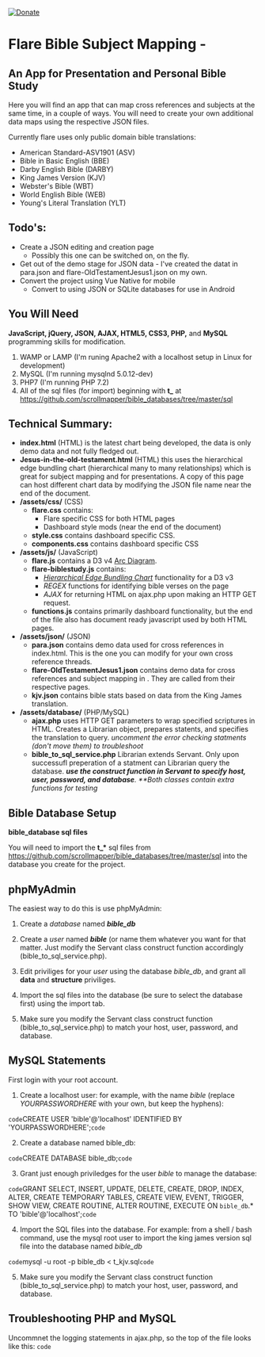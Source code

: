 [![Donate](https://img.shields.io/badge/patreon-donate-yellow.svg)](https://www.patreon.com/hispattern)

Flare Bible Subject Mapping -
===============
<h2>An App for Presentation and Personal Bible Study</h2>

Here you will find an app that can map cross references and subjects at the same time, in a couple of ways. You will need to create your own additional data maps using the respective JSON files.

Currently flare uses only public domain bible translations: 
- American Standard-ASV1901 (ASV)
- Bible in Basic English (BBE)
- Darby English Bible (DARBY)
- King James Version (KJV)
- Webster's Bible (WBT)
- World English Bible (WEB)
- Young's Literal Translation (YLT)

Todo's:
-------------------
- Create a JSON editing and creation page
  - Possibly this one can be switched on, on the fly. 
- Get out of the demo stage for JSON data - I've created the datat in para.json and flare-OldTestamentJesus1.json on my own.
- Convert the project using Vue Native for mobile
  - Convert to using JSON or SQLite databases for use in Android



You Will Need
-------------------
**JavaScript, jQuery, JSON, AJAX, HTML5, CSS3, PHP,** and **MySQL** programming skills for modification.
1. WAMP or LAMP (I'm runing Apache2 with a localhost setup in Linux for development)
2. MySQL (I'm running mysqlnd 5.0.12-dev)
3. PHP7 (I'm running PHP 7.2)
4. All of the sql files (for import) beginning with **t_** at https://github.com/scrollmapper/bible_databases/tree/master/sql

Technical Summary:
-------------------

- **index.html** (HTML) is the latest chart being developed, the data is only demo data and not fully fledged out.
- **Jesus-in-the-old-testament.html** (HTML) this uses the hierarchical edge bundling chart (hierarchical many to many relationships) which is great for subject mapping and for presentations. A copy of this page can host different chart data by modifying the JSON file name near the end of the document.
- **/assets/css/** (CSS) 
    - **flare.css** contains:
      - Flare specific CSS for both HTML pages
      - Dashboard style mods (near the end of the document)
    - **style.css** contains dashboard specific CSS.
    - **components.css** contains dashboard specific CSS
- **/assets/js/** (JavaScript)
  - **flare.js** contains a D3 v4 <a href="https://observablehq.com/@d3/arc-diagram">Arc Diagram</a>. 
  - **flare-biblestudy.js** contains: 
    - *<a href="#project-sources">Hierarchical Edge Bundling Chart</a>* functionality for a D3 v3 
    - *REGEX* functions for identifying bible verses on the page
    - *AJAX* for returning HTML on ajax.php upon making an HTTP GET request. 
   - **functions.js** contains primarily dashboard functionality, but the end of the file also has document ready javascript used by both HTML pages.
- **/assets/json/** (JSON)
  - **para.json** contains demo data used for cross references in index.html. This is the one you can modify for your own cross reference threads. 
  - **flare-OldTestamentJesus1.json** contains demo data for cross references and subject mapping in . They are called from their respective pages.
  - **kjv.json** contains bible stats based on data from the King James translation.
- **/assets/database/** (PHP/MySQL)
  - **ajax.php** uses HTTP GET parameters to wrap specified scriptures in HTML. Creates a Librarian object, prepares statents, and specifies the translation to query. *uncomment the error checking statments (don't move them) to troubleshoot* 
  - **bible_to_sql_service.php** Librarian extends Servant. Only upon successufl preperation of a statment can Librarian query the database. ***use the construct function in Servant to specify host, user, password, and database**. \*\*Both classes contain extra functions for testing* 


Bible Database Setup
-------------------

**bible_database sql files**

You will need to import the **t_\*** sql files from https://github.com/scrollmapper/bible_databases/tree/master/sql into the database you create for the project. 

phpMyAdmin
-
The easiest way to do this is use phpMyAdmin:

1. Create a *database* named ***bible_db*** 

2. Create a *user* named ***bible*** (or name them whatever you want for that matter. Just modify the Servant class construct function accordingly (bible_to_sql_service.php). 

3. Edit priviliges for your *user* using the database *bible_db*, and grant all **data** and **structure** priviliges. 

4. Import the sql files into the database (be sure to select the database first) using the import tab.

5. Make sure you modify the Servant class construct function (bible_to_sql_service.php) to match your host, user, password, and database.


MySQL Statements
-
First login with your root account. 

1. Create a localhost user: for example, with the name *bible* (replace *YOURPASSWORDHERE* with your own, but keep the hyphens):

`code`CREATE USER 'bible'@'localhost' IDENTIFIED BY 'YOURPASSWORDHERE';`code`

2. Create a database named bible_db:

`code`CREATE DATABASE bible_db;`code`

3. Grant just enough priviledges for the user *bible* to manage the database: 

`code`GRANT SELECT, INSERT, UPDATE, DELETE, CREATE, DROP, INDEX, ALTER, CREATE TEMPORARY TABLES, CREATE VIEW, EVENT, TRIGGER, SHOW VIEW, CREATE ROUTINE, ALTER ROUTINE, EXECUTE ON `bible_db`.* TO 'bible'@'localhost';`code`

4. Import the SQL files into the database. For example: from a shell / bash command, use the mysql root user to import the king james version sql file into the database named *bible_db*

`code`mysql -u root -p bible_db < t_kjv.sql`code`

5. Make sure you modify the Servant class construct function (bible_to_sql_service.php) to match your host, user, password, and database. 

Troubleshooting PHP and MySQL
-
Uncommnet the logging statements in ajax.php, so the top of the file looks like this: 
`code`
<?php
ini_set('display_errors', 1);/// prints ERROR LOGGING to the page
error_reporting(E_ALL);/// prints ERROR LOGGING to the page
`code`

Reload your page and use the errors to correct or ask for help. 



Sources: {#project-sources}
-------------------
Flare is based features from these projects:
- (Charts) D3.js version 3 and 4 https://github.com/d3/d3
  - A D3.js v3 Hierarchical Edge Bundling chart (JavaScript) from https://observablehq.com/@d3/hierarchical-edge-bundling 
  - A D3.js v4 Arc chart at https://github.com/danielgtaylor/bibviz/blob/master/web/contents/scripts/main.js 
    - Other resources: https://observablehq.com/@d3/arc-diagram and https://www.d3-graph-gallery.com/arc
- (REGEX) jQuery Biblify a very robust way to find verses on a page, plus AJAX for their modification  https://github.com/nathankitchen/jquery.biblify
- (Scriptures) PHP and MySQL from my PHP7 complient fork of scrollmapper/bible_databases https://github.com/donaldmilligan/bible_databases
- (SQL Databases) The SQL bible databases, also available in my fork of scrollmapper/bible_databases https://github.com/donaldmilligan/bible_databases/tree/master/sql
- (Dashboard Styles and Functionality) Flare uses a modified version of the Stisla dashboard theme at https://github.com/stisla/stisla - This is temporary until the app goes mobile. 


LICENSE:
-------------------
Flare is under the [MIT License](LICENSE)
